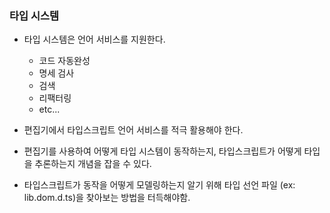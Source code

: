 ### 타입 시스템

-   타입 시스템은 언어 서비스를 지원한다.

    -   코드 자동완성
    -   명세 검사
    -   검색
    -   리팩터링
    -   etc...

-   편집기에서 타입스크립트 언어 서비스를 적극 활용해야 한다.
-   편집기를 사용하여 어떻게 타입 시스템이 동작하는지, 타입스크립트가 어떻게 타입을 추론하는지 개념을 잡을 수 있다.
-   타입스크립트가 동작을 어떻게 모델링하는지 알기 위해 타입 선언 파일 (ex: lib.dom.d.ts)을 찾아보는 방법을 터득해야함.
